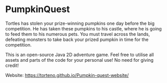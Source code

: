 # PumpkinQuest
Tortles has stolen your prize-winning pumpkins one day before the big competition. He has taken these pumpkins to his castle, where he is going to feed them to his numerous pets. You must travel across the lands, defeating monsters to take back your prized pumpkin in time for the competition.





This is an open-source Java 2D adventure game. Feel free to utilise all assets and parts of the code for your personal use! No need for giving credit!



Website: 
https://torteno.github.io/Pumpkin-quest-website/
